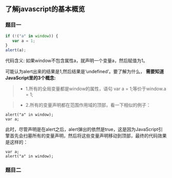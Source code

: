 ## 了解javascript的基本概览

### 题目一
```javascript
if (!("a" in window)) {
   var a = 1;
}
alert(a);
```
代码含义: 如果window不包含属性a，就声明一个变量a，然后赋值为1。

可能认为alert出来的结果是1,然后结果是‘undefined’。要了解为什么， **需要知道JavaScript里的3个概念:**
 > * 1.所有的全局变量都是window的属性，语句 var a = 1;等价于window.a = 1;

 > * 2.所有的变量声明都在范围作用域的顶部，看一下相似的例子：
```javscript
alert("a" in window);
var a;
```
此时，尽管声明是在alert之后，alert弹出的依然是true，这是因为JavaScript引擎首先会扫墓所有的变量声明，然后将这些变量声明移动到顶部，最终的代码效果是这样的：
```
var a;
alert("a" in window);
```



### 题目二
```javascript

```

